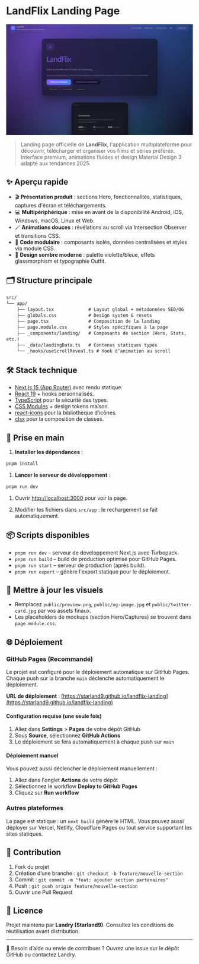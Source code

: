# LandFlix Landing Page

![LandFlix – Landing](./public/preview.png)

> Landing page officielle de **LandFlix**, l'application multiplateforme pour découvrir, télécharger et organiser vos films et séries préférés. Interface premium, animations fluides et design Material Design 3 adapté aux tendances 2025.

## ✨ Aperçu rapide

- 🎬 **Présentation produit** : sections Hero, fonctionnalités, statistiques, captures d'écran et téléchargements.
- 💻 **Multipériphérique** : mise en avant de la disponibilité Android, iOS, Windows, macOS, Linux et Web.
- 🪄 **Animations douces** : révélations au scroll via Intersection Observer et transitions CSS.
- 🧩 **Code modulaire** : composants isolés, données centralisées et styles via module CSS.
- 🌙 **Design sombre moderne** : palette violette/bleue, effets glassmorphism et typographie Outfit.

## 🗂️ Structure principale

```text
src/
└── app/
    ├── layout.tsx             # Layout global + métadonnées SEO/OG
    ├── globals.css            # Design system & resets
    ├── page.tsx               # Composition de la landing
    ├── page.module.css        # Styles spécifiques à la page
    ├── _components/landing/   # Composants de section (Hero, Stats, etc.)
    ├── _data/landingData.ts   # Contenus statiques typés
    └── _hooks/useScrollReveal.ts # Hook d’animation au scroll
```

## 🛠️ Stack technique

- [Next.js 15 (App Router)](https://nextjs.org/) avec rendu statique.
- [React 19](https://react.dev/) + hooks personnalisés.
- [TypeScript](https://www.typescriptlang.org/) pour la sécurité des types.
- [CSS Modules](https://nextjs.org/docs/app/building-your-application/styling/css-modules) + design tokens maison.
- [react-icons](https://react-icons.github.io/react-icons/) pour la bibliothèque d’icônes.
- [clsx](https://github.com/lukeed/clsx) pour la composition de classes.

## 🚀 Prise en main

1. **Installer les dépendances** :

```bash
pnpm install
```

1. **Lancer le serveur de développement** :

```bash
pnpm run dev
```

1. Ouvrir [http://localhost:3000](http://localhost:3000) pour voir la page.

1. Modifier les fichiers dans `src/app` : le rechargement se fait automatiquement.

## 📦 Scripts disponibles

- `pnpm run dev` – serveur de développement Next.js avec Turbopack.
- `pnpm run build` – build de production optimisé pour GitHub Pages.
- `pnpm run start` – serveur de production (après build).
- `pnpm run export` – génère l'export statique pour le déploiement.

## 📸 Mettre à jour les visuels

- Remplacez `public/preview.png`, `public/og-image.jpg` et `public/twitter-card.jpg` par vos assets finaux.
- Les placeholders de mockups (section Hero/Captures) se trouvent dans `page.module.css`.

## 🌐 Déploiement

### GitHub Pages (Recommandé)

Le projet est configuré pour le déploiement automatique sur GitHub Pages. Chaque push sur la branche `main` déclenche automatiquement le déploiement.

**URL de déploiement** : [https://starland9.github.io/landflix-landing](https://starland9.github.io/landflix-landing)

#### Configuration requise (une seule fois)

1. Allez dans **Settings** > **Pages** de votre dépôt GitHub
2. Sous **Source**, sélectionnez **GitHub Actions**
3. Le déploiement se fera automatiquement à chaque push sur `main`

#### Déploiement manuel

Vous pouvez aussi déclencher le déploiement manuellement :
1. Allez dans l'onglet **Actions** de votre dépôt
2. Sélectionnez le workflow **Deploy to GitHub Pages**
3. Cliquez sur **Run workflow**

### Autres plateformes

La page est statique : un `next build` génère le HTML. Vous pouvez aussi déployer sur Vercel, Netlify, Cloudflare Pages ou tout service supportant les sites statiques.

## 🤝 Contribution

1. Fork du projet
2. Création d’une branche : `git checkout -b feature/nouvelle-section`
3. Commit : `git commit -m "feat: ajouter section partenaires"`
4. Push : `git push origin feature/nouvelle-section`
5. Ouvrir une Pull Request

## 📄 Licence

Projet maintenu par **Landry (Starland9)**. Consultez les conditions de réutilisation avant distribution.

---

💬 Besoin d’aide ou envie de contribuer ? Ouvrez une issue sur le dépôt GitHub ou contactez Landry.
